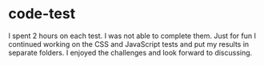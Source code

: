 # code-test
I spent 2 hours on each test. I was not able to complete them. Just for fun I continued working on the CSS and JavaScript tests and put my results in separate folders. I enjoyed the challenges and look forward to discussing.
